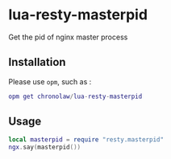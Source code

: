 # lua-resty-masterpid
Get the pid of nginx master process

## Installation

Please use `opm`, such as :

```lua
opm get chronolaw/lua-resty-masterpid
```

## Usage

```lua
local masterpid = require "resty.masterpid"
ngx.say(masterpid())
```
